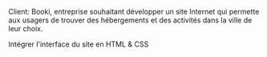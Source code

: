 Client: Booki, entreprise souhaitant développer un site Internet qui permette aux usagers de trouver des hébergements et des activités dans la ville de leur choix.

Intégrer l'interface du site en HTML & CSS
